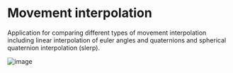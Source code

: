 # Movement interpolation
Application for comparing different types of movement interpolation including linear interpolation of euler angles and quaternions and spherical quaternion interpolation (slerp).

![image](https://github.com/user-attachments/assets/4cce61c2-3f0e-441c-916a-f6158f41f6f7)

